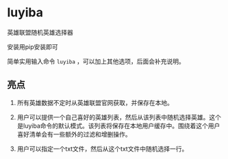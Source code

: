 # luyiba
英雄联盟随机英雄选择器

安装用pip安装即可

简单实用输入命令 `luyiba` ，可以加上其他选项，后面会补充说明。


## 亮点
1. 所有英雄数据不定时从英雄联盟官网获取，并保存在本地。

2. 用户可以提供一个自己喜好的英雄列表，然后从该列表中随机选择英雄。这个是luyiba命令的默认模式。该列表将保存在本地用户缓存中。围绕着这个用户喜好清单会有一些额外的过滤和增删操作。

3. 用户可以指定一个txt文件，然后从这个txt文件中随机选择一行。